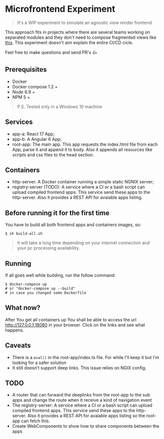 # Microfrontend Experiment

> It's a WIP experiment to simulate an agnostic view render frontend 

This approach fits in projects where there are several teams working on separated modules and they don't need to compose fragmented views like [this](https://micro-frontends.org/).
This experiment doesn't aim explain the entire CI/CD cicle.

Feel free to make questions and send PR's 👍

## Prerequisites
* Docker
* Docker compose 1.2 +
* Node 8.9 +
* NPM 5 +

> P.S. Tested only in a Windows 10 machine

## Services
* app-a: React 17 App;
* app-b: A Angular 6 App;
* root-app: The main app. This app requests the index.html file from each App, parse it and append it to body. Also it appends all resources like scripts and css files to the head section.

## Containers
* http-server: A Docker container running a simple static NGNIX server;
* registry-server (TODO): A service where a CI or a bash script can upload compiled frontend apps. This service send these apps to the http-server. Also it provides a REST API for avaiable apps listing.

## Before running it for the first time
You have to build all both frontend apps and containers images, so:
```
$ sh build-all.sh
```
> It will take a long time depending on your internet connection and your pc processing availability.

## Running

If all goes well while building, run the follow command:
```
$ docker-compose up
# or "docker-compose up --build"
# in case you changed some Dockerfile
```

## What now?
After You get all containers up You shall be able to access the url http://127.0.0.1:18080 in your browser. Click on the links and see what happens.

## Caveats
* There is a ``eval()`` in the root-app/index.ts file. For while I'll keep it but I'm looking for a safer solution
* It still doesn't support deep links. This issue relies on NGIX config.

## TODO
* A router that can forward the deeplinks from the root-app to the sub apps and change the route when it receive a kind of navigation event
* The registry-server: A service where a CI or a bash script can upload compiled frontend apps. This service send these apps to the http-server. Also it provides a REST API for avaiable apps listing so the root-app can fetch this.
* Create WebComponents to show how to share components between the apps